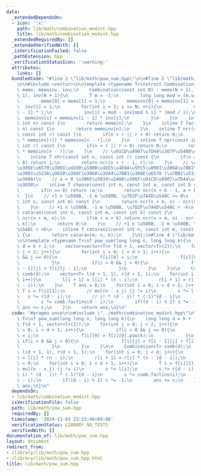 ```yaml
---
data:
  _extendedDependsOn:
  - icon: ':x:'
    path: lib/math/combination_modint.hpp
    title: lib/math/combination_modint.hpp
  _extendedRequiredBy: []
  _extendedVerifiedWith: []
  _isVerificationFailed: false
  _pathExtension: hpp
  _verificationStatusIcon: ':warning:'
  attributes:
    links: []
  bundledCode: "#line 2 \"lib/math/pow_sum.hpp\"\n\n#line 2 \"lib/math/combination_modint.hpp\"\
    \n\n#include <vector>\n\ntemplate <typename T>\nstruct Combination{\n    std::vector<T>\
    \ memo, memoinv, inv;\n    Combination(const int N) : memo(N + 1), memoinv(N +\
    \ 1), inv(N + 1){\n        T m = -1;\n        long long mod = (m.val + 1LL);\n\
    \        memo[0] = memo[1] = 1;\n        memoinv[0] = memoinv[1] = 1;\n      \
    \  inv[1] = 1;\n        for(int i = 2; i <= N; ++i){\n            memo[i] = memo[i\
    \ - 1] * i;\n            inv[i] = mod - inv[mod % i] * (mod / i);\n          \
    \  memoinv[i] = memoinv[i - 1] * inv[i];\n        }\n    }\n    inline T fact(const\
    \ int n) const {\n        return memo[n];\n    }\n    inline T factinv(const int\
    \ n) const {\n        return memoinv[n];\n    }\n    inline T ncr(const int n,\
    \ const int r) const {\n        if(n < r || r < 0) return 0;\n        return (memo[n]\
    \ * memoinv[r]) * memoinv[n - r];\n    }\n    inline T npr(const int n, const\
    \ int r) const {\n        if(n < r || r < 0) return 0;\n        return memo[n]\
    \ * memoinv[n - r];\n    }\n    // \u91CD\u8907\u7D44\u307F\u5408\u308F\u305B\n\
    \    inline T nhr(const int n, const int r) const {\n        if(n == 0 && r ==\
    \ 0) return 1;\n        return ncr(n + r - 1, r);\n    }\n    // \u30DC\u30FC\u30EB\
    \u306E\u6570\u3001\u4E00\u500B\u4EE5\u4E0A\u5FC5\u8981\u306A\u7BB1\u306E\u6570\
    \u3001\u5236\u9650\u304C\u306A\u3044\u7BB1\u306E\u6570 (\u7BB1\u533A\u5225\u3042\
    \u308A)\n    // a = 0 \u306E\u5834\u5408\u306F\u91CD\u8907\u7D44\u307F\u5408\u308F\
    \u305B\n    inline T choose(const int n, const int a, const int b = 0) const {\n\
    \        if(n == 0) return !a;\n        return ncr(n + b - 1, a + b - 1);\n  \
    \  }\n    // +1 n \u500B, -1 m \u500B, \u7D2F\u7A4D\u548C >= 0\n    inline T cataran(const\
    \ int n, const int m) const {\n        return ncr(n + m, n) - ncr(n + m, n - 1);\n\
    \    }\n    // +1 n \u500B, -1 m \u500B, \u7D2F\u7A4D\u548C > -k\n    inline T\
    \ cataran(const int n, const int m, const int k) const {\n        if(m < k) return\
    \ ncr(n + m, n);\n        if(m < n + k) return ncr(n + m, n) - ncr(n + m, m -\
    \ k);\n        return 0;\n    }\n    // +1 n \u500B, -1 m \u500B, \u7D2F\u7A4D\
    \u548C < +k\n    inline T cataran2(const int n, const int m, const int k) const\
    \ {\n        return cataran(m, n, k);\n    }\n};\n#line 4 \"lib/math/pow_sum.hpp\"\
    \n\ntemplate <typename T>\nT pow_sum(long long n, long long k){\n    long long\
    \ d = k + 1;\n    vector<vector<T>> f(d + 1, vector<T>(2));\n    for(int j = 0;\
    \ j < 2; j++){\n        for(int i = 0; i < d + 1; i++){\n            if(i > 0\
    \ && j == 0){\n                f[i][0] = i;\n                f[i][0] = f[i][0].pow(k);\n\
    \            }\n            if(i > 0 && j > 0){\n                f[i][j] = f[i\
    \ - 1][j] + f[i][j - 1];\n            }\n        }\n    }\n\n    Combination<T>\
    \ comb(d);\n    vector<T> l(d + 1, 1), r(d + 1, 1);\n    for(int i = 0; i < d;\
    \ i++){\n        l[i + 1] = l[i] * (n - i);\n        r[i + 1] = r[i] * (n - (d\
    \ - i));\n    }\n    T ans = 0;\n    for(int i = 0; i < d + 1; i++){\n       \
    \ T s = f[i][1];\n        // mul(n - x_j) (j != i)\n        s *= l[i];\n     \
    \   s *= r[d - i];\n        // i! * (d - i)! * (-1)^{d - i}\n        s *= comb.factinv(i);\n\
    \        s *= comb.factinv(d - i);\n        if((d - i) % 2) s *= -1;\n       \
    \ ans += s;\n    }\n    return ans;\n}\n"
  code: "#pragma once\n\n#include \"../math/combination_modint.hpp\"\n\ntemplate <typename\
    \ T>\nT pow_sum(long long n, long long k){\n    long long d = k + 1;\n    vector<vector<T>>\
    \ f(d + 1, vector<T>(2));\n    for(int j = 0; j < 2; j++){\n        for(int i\
    \ = 0; i < d + 1; i++){\n            if(i > 0 && j == 0){\n                f[i][0]\
    \ = i;\n                f[i][0] = f[i][0].pow(k);\n            }\n           \
    \ if(i > 0 && j > 0){\n                f[i][j] = f[i - 1][j] + f[i][j - 1];\n\
    \            }\n        }\n    }\n\n    Combination<T> comb(d);\n    vector<T>\
    \ l(d + 1, 1), r(d + 1, 1);\n    for(int i = 0; i < d; i++){\n        l[i + 1]\
    \ = l[i] * (n - i);\n        r[i + 1] = r[i] * (n - (d - i));\n    }\n    T ans\
    \ = 0;\n    for(int i = 0; i < d + 1; i++){\n        T s = f[i][1];\n        //\
    \ mul(n - x_j) (j != i)\n        s *= l[i];\n        s *= r[d - i];\n        //\
    \ i! * (d - i)! * (-1)^{d - i}\n        s *= comb.factinv(i);\n        s *= comb.factinv(d\
    \ - i);\n        if((d - i) % 2) s *= -1;\n        ans += s;\n    }\n    return\
    \ ans;\n}\n"
  dependsOn:
  - lib/math/combination_modint.hpp
  isVerificationFile: false
  path: lib/math/pow_sum.hpp
  requiredBy: []
  timestamp: '2024-11-03 23:33:46+09:00'
  verificationStatus: LIBRARY_NO_TESTS
  verifiedWith: []
documentation_of: lib/math/pow_sum.hpp
layout: document
redirect_from:
- /library/lib/math/pow_sum.hpp
- /library/lib/math/pow_sum.hpp.html
title: lib/math/pow_sum.hpp
---
```

